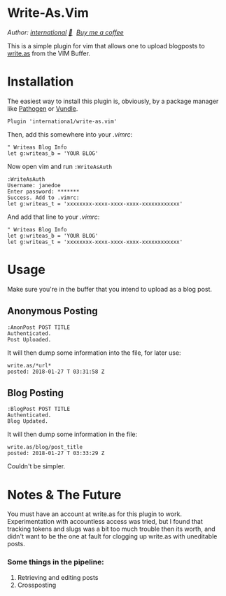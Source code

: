 # Write-As.Vim

*Author: [international](https://cybre.space/international)  [&#128231;](mailto:international@airmail.cc) <a class="bmc-button" target="_blank" href="https://www.buymeacoffee.com/intrntnl"><img src="https://www.buymeacoffee.com/assets/img/BMC-btn-logo.svg" alt=""><span style="margin-left:5px">Buy me a coffee</span></a>*



This is a simple plugin for vim that allows one to upload blogposts to [write.as](https://write.as/) from the VIM Buffer.

# Installation

The easiest way to install this plugin is, obviously, by a package manager like [Pathogen](https://github.com/tpope/vim-pathogen) or [Vundle](https://github.com/VundleVim/Vundle.vim).

```Vundle
Plugin 'internationa1/write-as.vim'
```

Then, add this somewhere into your *.vimrc*:

```VimScript
" Writeas Blog Info
let g:writeas_b = 'YOUR BLOG'
```

Now open vim and run `:WriteAsAuth`

```VimScript
:WriteAsAuth
Username: janedoe
Enter password: *******
Success. Add to .vimrc:
let g:writeas_t = 'xxxxxxxx-xxxx-xxxx-xxxx-xxxxxxxxxxxx'
```

And add that line to your *.vimrc*:

```VimScript
" Writeas Blog Info
let g:writeas_b = 'YOUR BLOG'
let g:writeas_t = 'xxxxxxxx-xxxx-xxxx-xxxx-xxxxxxxxxxxx'
```

# Usage

Make sure you're in the buffer that you intend to upload as a blog post.

## Anonymous Posting

```VimScript
:AnonPost POST TITLE
Authenticated.
Post Uploaded.
```

It will then dump some information into the file, for later use:

```Vimscript
write.as/*url*
posted: 2018-01-27 T 03:31:58 Z
```

## Blog Posting

```VimScript
:BlogPost POST TITLE
Authenticated.
Blog Updated.
```

It will then dump some information in the file:

```VimScript
write.as/blog/post_title
posted: 2018-01-27 T 03:33:29 Z
```

Couldn't be simpler.

# Notes & The Future

You must have an account at write.as for this plugin to work. Experimentation with accountless access
was tried, but I found that tracking tokens and slugs was a bit too much trouble then its worth, and
didn't want to be the one at fault for clogging up write.as with uneditable posts.

### Some things in the pipeline:

1. Retrieving and editing posts
2. Crossposting



